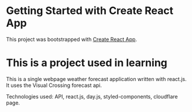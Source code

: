 # Getting Started with Create React App

This project was bootstrapped with [Create React App](https://github.com/facebook/create-react-app).



# This is a project used in learning
This is a single webpage weather forecast application written with react.js. It uses the Visual Crossing forecast api.

 Technologies used: API, react.js, day.js, styled-components, cloudflare page.


